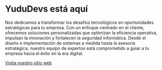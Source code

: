 # YuduDevs está aquí

Nos dedicamos a transformar los desafíos tecnológicos en oportunidades estratégicas para tu empresa. Con un enfoque centrado en el cliente, ofrecemos soluciones personalizadas que optimizan la eficiencia operativa, impulsan la innovación y fortalecen la seguridad informática. Desde el diseño e implementación de sistemas a medida hasta la asesoría estratégica, nuestro equipo de expertos está comprometido a guiar a tu empresa hacia el éxito en la era digital.

[Visita nuestro sitio web](https://yudu.cl)
